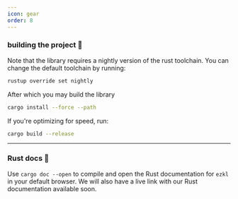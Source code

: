 ```yaml
---
icon: gear
order: 8
---
```


### building the project 🔨
Note that the library requires a nightly version of the rust toolchain. You can change the default toolchain by running:
```bash
rustup override set nightly
```

After which you may build the library
```bash
cargo install --force --path
```

If you're optimizing for speed, run:
```bash
cargo build --release
```
---------
### Rust docs 📖

Use `cargo doc --open` to compile and open the Rust documentation for `ezkl` in your default browser. We will also have a live link with our Rust documentation available soon.